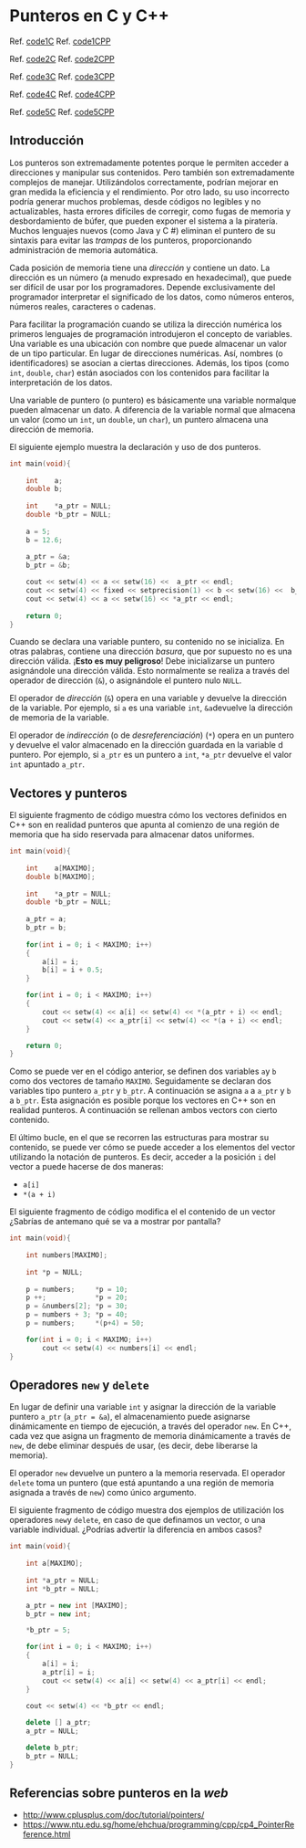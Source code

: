 # Punteros en C y C++

Ref. [code1C](https://github.com/RieraULL/AED-ULL/blob/master/code1/pointer1.c)
Ref. [code1CPP](https://github.com/RieraULL/AED-ULL/blob/master/code1/pointer1.cpp)

Ref. [code2C](https://github.com/RieraULL/AED-ULL/blob/master/code1/pointer2.c)
Ref. [code2CPP](https://github.com/RieraULL/AED-ULL/blob/master/code1/pointer2.cpp)

Ref. [code3C](https://github.com/RieraULL/AED-ULL/blob/master/code1/pointer3.c)
Ref. [code3CPP](https://github.com/RieraULL/AED-ULL/blob/master/code1/pointer3.cpp)

Ref. [code4C](https://github.com/RieraULL/AED-ULL/blob/master/code1/pointer4.c)
Ref. [code4CPP](https://github.com/RieraULL/AED-ULL/blob/master/code1/pointer4.cpp)

Ref. [code5C](https://github.com/RieraULL/AED-ULL/blob/master/code1/pointer5.c)
Ref. [code5CPP](https://github.com/RieraULL/AED-ULL/blob/master/code1/pointer5.cpp)

## Introducción

Los punteros son extremadamente potentes porque le permiten acceder a direcciones y manipular sus contenidos. Pero también son extremadamente complejos de manejar. Utilizándolos correctamente, podrían mejorar en gran medida la eficiencia y el rendimiento. Por otro lado, su uso incorrecto podría generar muchos problemas, desde códigos no legibles y no actualizables, hasta errores difíciles de corregir, como fugas de memoria y desbordamiento de búfer, que pueden exponer el sistema a la piratería. Muchos lenguajes nuevos (como Java y C #) eliminan el puntero de su sintaxis para evitar las *trampas* de los punteros, proporcionando administración de memoria automática.

Cada posición de memoria tiene una *dirección* y contiene un dato. La dirección es un número (a menudo expresado en hexadecimal), que puede ser difícil de usar por los programadores. Depende exclusivamente del programador interpretar el significado de los datos, como números enteros, números reales, caracteres o cadenas.

Para facilitar la programación cuando se utiliza la dirección numérica los primeros lenguajes de programación  introdujeron el concepto de variables. Una variable es una ubicación con nombre que puede almacenar un valor de un tipo particular. En lugar de direcciones numéricas. Así,  nombres (o identificadores) se asocian a ciertas direcciones. Además, los tipos (como `int`, `double`, `char`) están asociados con los contenidos para facilitar la interpretación de los datos.

Una variable de puntero (o puntero) es básicamente una variable normalque pueden almacenar un dato. A diferencia de la variable normal que almacena un valor (como un `int`, un `double`, un `char`), un puntero almacena una dirección de memoria.

El siguiente ejemplo muestra la declaración y uso de dos punteros.

~~~cpp
int main(void){
	
 	int    a;
 	double b; 
 
 	int    *a_ptr = NULL; 
 	double *b_ptr = NULL;
 		
 	a = 5;
	b = 12.6; 
	
	a_ptr = &a; 
	b_ptr = &b; 

	cout << setw(4) << a << setw(16) <<  a_ptr << endl; 
	cout << setw(4) << fixed << setprecision(1) << b << setw(16) <<  b_ptr << endl; 
	cout << setw(4) << a << setw(16) << *a_ptr << endl;
	
	return 0;
}
~~~

Cuando se declara una variable puntero, su contenido no se inicializa. En otras palabras, contiene una dirección *basura*, que por supuesto no es una dirección válida. ¡**Esto es muy peligroso**! Debe inicializarse un puntero asignándole una dirección válida. Esto normalmente se realiza a través del operador de dirección (`&`), o asignándole el puntero nulo `NULL`.

El operador de *dirección* (`&`) opera en una variable y devuelve la dirección de la variable. Por ejemplo, si `a` es una variable `int`, `&a`devuelve la dirección de memoria de la variable.

El operador de *indirección* (o de *desreferenciación*) (`*`) opera en un puntero y devuelve el valor almacenado en la dirección guardada en la variable d puntero. Por ejemplo, si `a_ptr` es un puntero a `int`, `*a_ptr` devuelve el valor `int` apuntado `a_ptr`.


## Vectores y punteros

El siguiente fragmento de código muestra cómo los vectores definidos en C++ son en realidad punteros que apunta al comienzo de una región de memoria que ha sido reservada para almacenar datos uniformes.


~~~cpp
int main(void){
	
	int    a[MAXIMO];
 	double b[MAXIMO]; 
 	
	int    *a_ptr = NULL; 
 	double *b_ptr = NULL;
 	
 	a_ptr = a;
 	b_ptr = b;
	
	for(int i = 0; i < MAXIMO; i++)
	{
		a[i] = i;
		b[i] = i + 0.5;
	}

	for(int i = 0; i < MAXIMO; i++)
	{	
		cout << setw(4) << a[i] << setw(4) << *(a_ptr + i) << endl; 
		cout << setw(4) << a_ptr[i] << setw(4) << *(a + i) << endl; 
	}

	return 0;
}
~~~

Como se puede ver en el código anterior, se definen dos variables `a`y `b` como dos vectores de tamaño `MAXIMO`. Seguidamente se declaran dos variables tipo puntero `a_ptr` y `b_ptr`. A continuación se asigna `a` a `a_ptr` y  `b` a `b_ptr`. Esta asignación es posible porque los vectores en C++ son en realidad punteros. A continuación se rellenan ambos vectors con cierto contenido. 

El último bucle, en el que se recorren las estructuras para mostrar su contenido, se puede ver cómo se puede acceder a los elementos del vector utilizando la notación de punteros. Es decir, acceder a la posición `i` del vector a puede hacerse de dos maneras: 

- `a[i]`
- `*(a + i)`

El siguiente fragmento de código modifica el el contenido de un vector ¿Sabrías de antemano qué se va a mostrar por pantalla?

~~~cpp
int main(void){
	
	int numbers[MAXIMO];
 	
	int *p = NULL; 
	
	p = numbers;     *p = 10; 
	p ++;            *p = 20; 
	p = &numbers[2]; *p = 30; 
	p = numbers + 3; *p = 40; 
	p = numbers;     *(p+4) = 50;

	for(int i = 0; i < MAXIMO; i++)
		cout << setw(4) << numbers[i] << endl;				
}
~~~

## Operadores `new` y `delete`

En lugar de definir una variable `int` y asignar la dirección de la variable puntero `a_ptr` (`a_ptr = &a`), el almacenamiento puede asignarse dinámicamente en tiempo de ejecución, a través del operador `new`. En C++, cada vez que asigna un fragmento de memoria dinámicamente a través de `new`, de debe eliminar después de usar, (es decir, debe liberarse la memoria).

El operador `new` devuelve un puntero a la memoria reservada. El operador `delete` toma un puntero (que está apuntando a una región de memoria asignada a través de `new`) como único argumento.

El siguiente fragmento de código muestra dos ejemplos de utilización los operadores `new`y `delete`, en caso de que definamos un vector, o una variable individual. ¿Podrías advertir la diferencia en ambos casos?

~~~cpp
int main(void){
 		
	int a[MAXIMO];
	
	int *a_ptr = NULL; 
	int *b_ptr = NULL;

	a_ptr = new int [MAXIMO];
	b_ptr = new int;

	*b_ptr = 5;

	for(int i = 0; i < MAXIMO; i++)
	{
		a[i] = i;
		a_ptr[i] = i;
		cout << setw(4) << a[i] << setw(4) << a_ptr[i] << endl;
	}

	cout << setw(4) << *b_ptr << endl;
			
	delete [] a_ptr;	
	a_ptr = NULL;

	delete b_ptr;
   	b_ptr = NULL;
}
~~~


## Referencias sobre punteros en la *web*

- http://www.cplusplus.com/doc/tutorial/pointers/
- https://www.ntu.edu.sg/home/ehchua/programming/cpp/cp4_PointerReference.html


